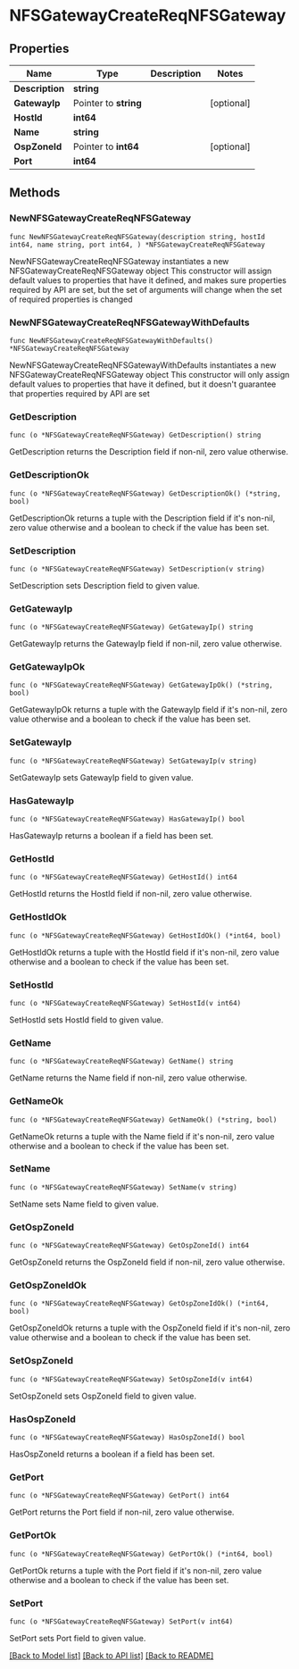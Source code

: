 # NFSGatewayCreateReqNFSGateway

## Properties

Name | Type | Description | Notes
------------ | ------------- | ------------- | -------------
**Description** | **string** |  | 
**GatewayIp** | Pointer to **string** |  | [optional] 
**HostId** | **int64** |  | 
**Name** | **string** |  | 
**OspZoneId** | Pointer to **int64** |  | [optional] 
**Port** | **int64** |  | 

## Methods

### NewNFSGatewayCreateReqNFSGateway

`func NewNFSGatewayCreateReqNFSGateway(description string, hostId int64, name string, port int64, ) *NFSGatewayCreateReqNFSGateway`

NewNFSGatewayCreateReqNFSGateway instantiates a new NFSGatewayCreateReqNFSGateway object
This constructor will assign default values to properties that have it defined,
and makes sure properties required by API are set, but the set of arguments
will change when the set of required properties is changed

### NewNFSGatewayCreateReqNFSGatewayWithDefaults

`func NewNFSGatewayCreateReqNFSGatewayWithDefaults() *NFSGatewayCreateReqNFSGateway`

NewNFSGatewayCreateReqNFSGatewayWithDefaults instantiates a new NFSGatewayCreateReqNFSGateway object
This constructor will only assign default values to properties that have it defined,
but it doesn't guarantee that properties required by API are set

### GetDescription

`func (o *NFSGatewayCreateReqNFSGateway) GetDescription() string`

GetDescription returns the Description field if non-nil, zero value otherwise.

### GetDescriptionOk

`func (o *NFSGatewayCreateReqNFSGateway) GetDescriptionOk() (*string, bool)`

GetDescriptionOk returns a tuple with the Description field if it's non-nil, zero value otherwise
and a boolean to check if the value has been set.

### SetDescription

`func (o *NFSGatewayCreateReqNFSGateway) SetDescription(v string)`

SetDescription sets Description field to given value.


### GetGatewayIp

`func (o *NFSGatewayCreateReqNFSGateway) GetGatewayIp() string`

GetGatewayIp returns the GatewayIp field if non-nil, zero value otherwise.

### GetGatewayIpOk

`func (o *NFSGatewayCreateReqNFSGateway) GetGatewayIpOk() (*string, bool)`

GetGatewayIpOk returns a tuple with the GatewayIp field if it's non-nil, zero value otherwise
and a boolean to check if the value has been set.

### SetGatewayIp

`func (o *NFSGatewayCreateReqNFSGateway) SetGatewayIp(v string)`

SetGatewayIp sets GatewayIp field to given value.

### HasGatewayIp

`func (o *NFSGatewayCreateReqNFSGateway) HasGatewayIp() bool`

HasGatewayIp returns a boolean if a field has been set.

### GetHostId

`func (o *NFSGatewayCreateReqNFSGateway) GetHostId() int64`

GetHostId returns the HostId field if non-nil, zero value otherwise.

### GetHostIdOk

`func (o *NFSGatewayCreateReqNFSGateway) GetHostIdOk() (*int64, bool)`

GetHostIdOk returns a tuple with the HostId field if it's non-nil, zero value otherwise
and a boolean to check if the value has been set.

### SetHostId

`func (o *NFSGatewayCreateReqNFSGateway) SetHostId(v int64)`

SetHostId sets HostId field to given value.


### GetName

`func (o *NFSGatewayCreateReqNFSGateway) GetName() string`

GetName returns the Name field if non-nil, zero value otherwise.

### GetNameOk

`func (o *NFSGatewayCreateReqNFSGateway) GetNameOk() (*string, bool)`

GetNameOk returns a tuple with the Name field if it's non-nil, zero value otherwise
and a boolean to check if the value has been set.

### SetName

`func (o *NFSGatewayCreateReqNFSGateway) SetName(v string)`

SetName sets Name field to given value.


### GetOspZoneId

`func (o *NFSGatewayCreateReqNFSGateway) GetOspZoneId() int64`

GetOspZoneId returns the OspZoneId field if non-nil, zero value otherwise.

### GetOspZoneIdOk

`func (o *NFSGatewayCreateReqNFSGateway) GetOspZoneIdOk() (*int64, bool)`

GetOspZoneIdOk returns a tuple with the OspZoneId field if it's non-nil, zero value otherwise
and a boolean to check if the value has been set.

### SetOspZoneId

`func (o *NFSGatewayCreateReqNFSGateway) SetOspZoneId(v int64)`

SetOspZoneId sets OspZoneId field to given value.

### HasOspZoneId

`func (o *NFSGatewayCreateReqNFSGateway) HasOspZoneId() bool`

HasOspZoneId returns a boolean if a field has been set.

### GetPort

`func (o *NFSGatewayCreateReqNFSGateway) GetPort() int64`

GetPort returns the Port field if non-nil, zero value otherwise.

### GetPortOk

`func (o *NFSGatewayCreateReqNFSGateway) GetPortOk() (*int64, bool)`

GetPortOk returns a tuple with the Port field if it's non-nil, zero value otherwise
and a boolean to check if the value has been set.

### SetPort

`func (o *NFSGatewayCreateReqNFSGateway) SetPort(v int64)`

SetPort sets Port field to given value.



[[Back to Model list]](../README.md#documentation-for-models) [[Back to API list]](../README.md#documentation-for-api-endpoints) [[Back to README]](../README.md)


